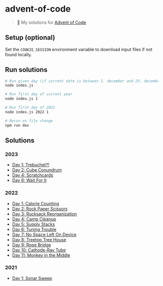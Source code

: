 # advent-of-code

> 🎄 My solutions for [Advent of Code](https://adventofcode.com)

## Setup (optional)

Set the `COOKIE_SESSION` environment variable to download input files if not found locally.

## Run solutions

```sh
# Run given day (if current date is between 1. december and 25. december)
node index.js

# Run first day of current year
node index.js 1

# Run first day of 2022
node index.js 2022 1

# Rerun on file change
npm run dev
```

## Solutions

### 2023

- [Day 1: Trebuchet?!](solutions/2023/01/01.js)
- [Day 2: Cube Conundrum](solutions/2023/02/02.js)
- [Day 4: Scratchcards](solutions/2023/04/04.js)
- [Day 6: Wait For It](solutions/2023/06/06.js)

### 2022

- [Day 1: Calorie Counting](solutions/2022/01/01.js)
- [Day 2: Rock Paper Scissors](solutions/2022/02/02.js)
- [Day 3: Rucksack Reorganization](solutions/2022/03/03.js)
- [Day 4: Camp Cleanup](solutions/2022/04/04.js)
- [Day 5: Supply Stacks](solutions/2022/05/05.js)
- [Day 6: Tuning Trouble](solutions/2022/06/06.js)
- [Day 7: No Space Left On Device](solutions/2022/07/07.js)
- [Day 8: Treetop Tree House](solutions/2022/08/08.js)
- [Day 9: Rope Bridge](solutions/2022/09/09.js)
- [Day 10: Cathode-Ray Tube](solutions/2022/10/10.js)
- [Day 11: Monkey in the Middle](solutions/2022/11/11.js)

### 2021

- [Day 1: Sonar Sweep](solutions/2021/01/01.js)
